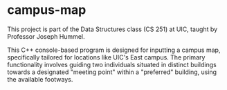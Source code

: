 # campus-map

This project is part of the Data Structures class (CS 251) at UIC, taught by Professor Joseph Hummel.

This C++ console-based program is designed for inputting a campus map, specifically tailored for locations like UIC's East campus. The primary functionality involves guiding two individuals situated in distinct buildings towards a designated "meeting point" within a "preferred" building, using the available footways.

